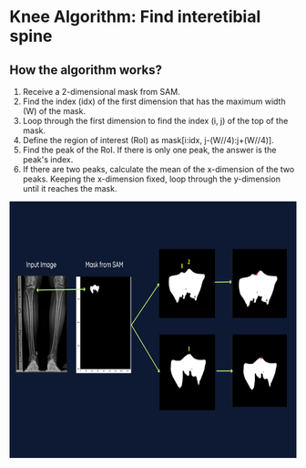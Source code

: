 # Knee Algorithm: Find interetibial spine
## How the algorithm works?
1. Receive a 2-dimensional mask from SAM.
2. Find the index (idx) of the first dimension that has the maximum width (W) of the mask.
3. Loop through the first dimension to find the index (i, j) of the top of the mask.
4. Define the region of interest (RoI) as mask[i:idx, j-(W//4):j+(W//4)].
5. Find the peak of the RoI. If there is only one peak, the answer is the peak's index.
6. If there are two peaks, calculate the mean of the x-dimension of the two peaks. Keeping the x-dimension fixed, loop through the y-dimension until it reaches the mask.

<p align="center">
<img src="https://github.com/Baimon664/Hip_Knee_Ankle/blob/main/images/intertibial.jpg" height="450">
</p>